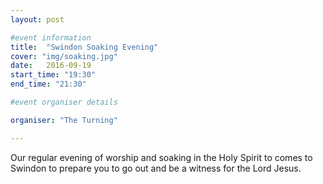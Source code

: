 ```yaml
---
layout: post

#event information
title:  "Swindon Soaking Evening"
cover: "img/soaking.jpg" 
date:   2016-09-19
start_time: "19:30"
end_time: "21:30"

#event organiser details

organiser: "The Turning"

---
```


Our regular evening of worship and soaking in the Holy Spirit to comes to Swindon to prepare you to go out and be a witness for the Lord Jesus.
